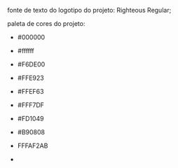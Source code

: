 fonte de texto do logotipo do projeto: Righteous Regular;

paleta de cores do projeto:

* #000000
* #ffffff
* #F6DE00
* #FFE923
* #FFEF63
* #FFF7DF
* #FD1049
* #B90808

* FFFAF2AB
* 
